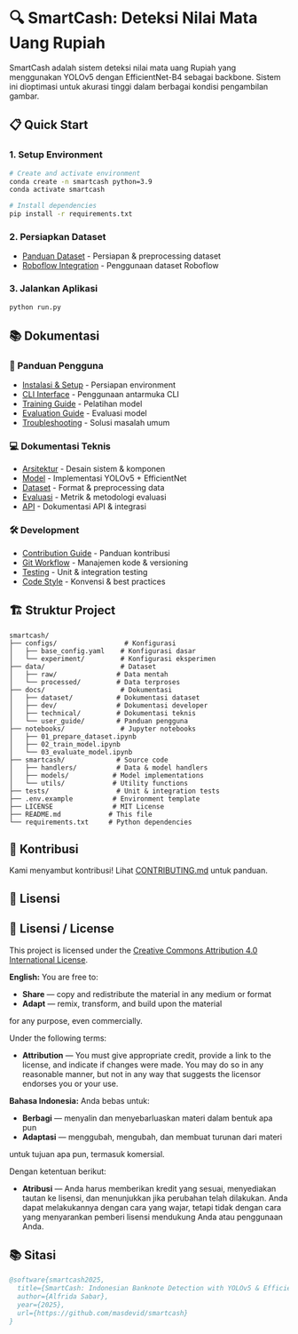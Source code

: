 # 🔍 SmartCash: Deteksi Nilai Mata Uang Rupiah

SmartCash adalah sistem deteksi nilai mata uang Rupiah yang menggunakan YOLOv5 dengan EfficientNet-B4 sebagai backbone. Sistem ini dioptimasi untuk akurasi tinggi dalam berbagai kondisi pengambilan gambar.

## 📋 Quick Start

### 1. Setup Environment
```bash
# Create and activate environment
conda create -n smartcash python=3.9
conda activate smartcash

# Install dependencies
pip install -r requirements.txt
```

### 2. Persiapkan Dataset
- [Panduan Dataset](docs/dataset/README.md) - Persiapan & preprocessing dataset
- [Roboflow Integration](docs/dataset/ROBOFLOW.md) - Penggunaan dataset Roboflow

### 3. Jalankan Aplikasi
```bash
python run.py
```

## 📚 Dokumentasi

### 🎯 Panduan Pengguna
- [Instalasi & Setup](docs/user_guide/INSTALASI.md) - Persiapan environment
- [CLI Interface](docs/user_guide/CLI.md) - Penggunaan antarmuka CLI
- [Training Guide](docs/user_guide/TRAINING.md) - Pelatihan model
- [Evaluation Guide](docs/user_guide/EVALUATION.md) - Evaluasi model
- [Troubleshooting](docs/user_guide/TROUBLESHOOTING.md) - Solusi masalah umum

### 💻 Dokumentasi Teknis
- [Arsitektur](docs/technical/ARSITEKTUR.md) - Desain sistem & komponen
- [Model](docs/technical/MODEL.md) - Implementasi YOLOv5 + EfficientNet
- [Dataset](docs/technical/DATASET.md) - Format & preprocessing data
- [Evaluasi](docs/technical/EVALUASI.md) - Metrik & metodologi evaluasi
- [API](docs/technical/API.md) - Dokumentasi API & integrasi

### 🛠️ Development
- [Contribution Guide](docs/dev/CONTRIBUTING.md) - Panduan kontribusi
- [Git Workflow](docs/dev/GIT_WORKFLOW.md) - Manajemen kode & versioning
- [Testing](docs/dev/TESTING.md) - Unit & integration testing
- [Code Style](docs/dev/CODE_STYLE.md) - Konvensi & best practices

## 🏗️ Struktur Project

```
smartcash/
├── configs/                 # Konfigurasi
│   ├── base_config.yaml    # Konfigurasi dasar
│   └── experiment/         # Konfigurasi eksperimen
├── data/                   # Dataset
│   ├── raw/               # Data mentah
│   └── processed/         # Data terproses
├── docs/                   # Dokumentasi
│   ├── dataset/           # Dokumentasi dataset
│   ├── dev/               # Dokumentasi developer
│   ├── technical/         # Dokumentasi teknis
│   └── user_guide/        # Panduan pengguna
├── notebooks/              # Jupyter notebooks
│   ├── 01_prepare_dataset.ipynb
│   ├── 02_train_model.ipynb
│   └── 03_evaluate_model.ipynb
├── smartcash/             # Source code
│   ├── handlers/          # Data & model handlers
│   ├── models/           # Model implementations
│   └── utils/            # Utility functions
├── tests/                 # Unit & integration tests
├── .env.example          # Environment template
├── LICENSE               # MIT License
├── README.md            # This file
└── requirements.txt     # Python dependencies
```

## 🤝 Kontribusi
Kami menyambut kontribusi! Lihat [CONTRIBUTING.md](docs/dev/CONTRIBUTING.md) untuk panduan.

## 📜 Lisensi
## 📜 Lisensi / License

This project is licensed under the [Creative Commons Attribution 4.0 International License](https://creativecommons.org/licenses/by/4.0/).

**English:**
You are free to:
- **Share** — copy and redistribute the material in any medium or format
- **Adapt** — remix, transform, and build upon the material

for any purpose, even commercially.

Under the following terms:
- **Attribution** — You must give appropriate credit, provide a link to the license, and indicate if changes were made. You may do so in any reasonable manner, but not in any way that suggests the licensor endorses you or your use.

**Bahasa Indonesia:**
Anda bebas untuk:
- **Berbagi** — menyalin dan menyebarluaskan materi dalam bentuk apa pun
- **Adaptasi** — menggubah, mengubah, dan membuat turunan dari materi

untuk tujuan apa pun, termasuk komersial.

Dengan ketentuan berikut:
- **Atribusi** — Anda harus memberikan kredit yang sesuai, menyediakan tautan ke lisensi, dan menunjukkan jika perubahan telah dilakukan. Anda dapat melakukannya dengan cara yang wajar, tetapi tidak dengan cara yang menyarankan pemberi lisensi mendukung Anda atau penggunaan Anda.

## 📚 Sitasi
```bibtex
@software{smartcash2025,
  title={SmartCash: Indonesian Banknote Detection with YOLOv5 & EfficientNet-B4},
  author={Alfrida Sabar},
  year={2025},
  url={https://github.com/masdevid/smartcash}
}